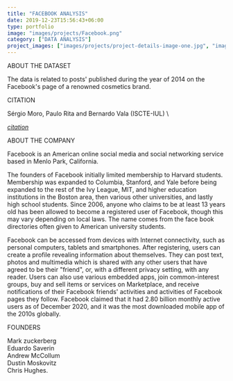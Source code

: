 ```yaml
---
title: "FACEBOOK ANALYSIS"
date: 2019-12-23T15:56:43+06:00
type: portfolio
image: "images/projects/Facebook.png"
category: ["DATA ANALYSIS"]
project_images: ["images/projects/project-details-image-one.jpg", "images/projects/project-details-image-two.jpg"]
---
```


ABOUT THE DATASET

The data is related to posts' published during the year of 2014 on the Facebook's page of a renowned cosmetics brand.

CITATION

Sérgio Moro, Paulo Rita and Bernardo Vala (ISCTE-IUL) \

*[citation]("https://doi.org/10.1016/j.jbusres.2016.02.010")*

ABOUT THE COMPANY

Facebook is an American online social media and social networking service based in Menlo Park, California.

The founders of Facebook initially limited membership to Harvard students. Membership was expanded to Columbia, Stanford, and Yale before being expanded to the rest of the Ivy League, MIT, and higher education institutions in the Boston area, then various other universities, and lastly high school students. Since 2006, anyone who claims to be at least 13 years old has been allowed to become a registered user of Facebook, though this may vary depending on local laws. The name comes from the face book directories often given to American university students.

Facebook can be accessed from devices with Internet connectivity, such as personal computers, tablets and smartphones. After registering, users can create a profile revealing information about themselves. They can post text, photos and multimedia which is shared with any other users that have agreed to be their "friend", or, with a different privacy setting, with any reader. Users can also use various embedded apps, join common-interest groups, buy and sell items or services on Marketplace, and receive notifications of their Facebook friends' activities and activities of Facebook pages they follow. Facebook claimed that it had 2.80 billion monthly active users as of December 2020, and it was the most downloaded mobile app of the 2010s globally.

FOUNDERS

Mark zuckerberg \
Eduardo Saverin \
Andrew McCollum  \
Dustin Moskovitz \
Chris Hughes.
